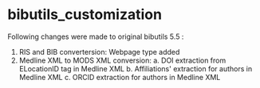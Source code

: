 # bibutils_customization
Following changes were made to original bibutils 5.5 :
1. RIS and BIB convertersion: Webpage type added
2. Medline XML to MODS XML conversion: 
   a. DOI extraction from ELocationID tag in Medline XML
   b. Affiliations' extraction for authors in Medline XML
   c. ORCID extraction for authors in Medline XML
